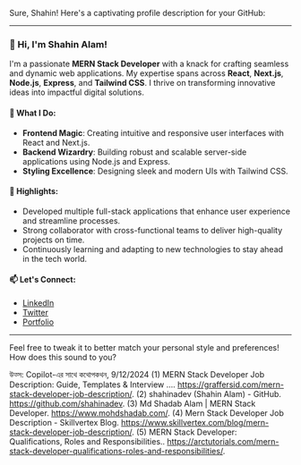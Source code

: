 Sure, Shahin! Here's a captivating profile description for your GitHub:

---

### 👋 Hi, I'm Shahin Alam!

I'm a passionate **MERN Stack Developer** with a knack for crafting seamless and dynamic web applications. My expertise spans across **React**, **Next.js**, **Node.js**, **Express**, and **Tailwind CSS**. I thrive on transforming innovative ideas into impactful digital solutions.

#### 🚀 What I Do:
- **Frontend Magic**: Creating intuitive and responsive user interfaces with React and Next.js.
- **Backend Wizardry**: Building robust and scalable server-side applications using Node.js and Express.
- **Styling Excellence**: Designing sleek and modern UIs with Tailwind CSS.

#### 🌟 Highlights:
- Developed multiple full-stack applications that enhance user experience and streamline processes.
- Strong collaborator with cross-functional teams to deliver high-quality projects on time.
- Continuously learning and adapting to new technologies to stay ahead in the tech world.

#### 📫 Let's Connect:
- [LinkedIn](https://www.linkedin.com/in/shahin-alam)
- [Twitter](https://twitter.com/shahin_alam)
- [Portfolio](https://shahin-alam.dev)

---

Feel free to tweak it to better match your personal style and preferences! How does this sound to you?

উত্স: Copilot-এর সাথে কথোপকথন, 9/12/2024
(1) MERN Stack Developer Job Description: Guide, Templates & Interview .... https://graffersid.com/mern-stack-developer-job-description/.
(2) shahinadev (Shahin Alam) - GitHub. https://github.com/shahinadev.
(3) Md Shadab Alam | MERN Stack Developer. https://www.mohdshadab.com/.
(4) Mern Stack Developer Job Description - Skillvertex Blog. https://www.skillvertex.com/blog/mern-stack-developer-job-description/.
(5) MERN Stack Developer: Qualifications, Roles and Responsibilities.. https://arctutorials.com/mern-stack-developer-qualifications-roles-and-responsibilities/.
